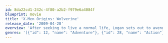 ```yaml
---
id: 8da22cd1-242c-4f80-a2b2-f979e6a4084f
blueprint: movie
title: 'X-Men Origins: Wolverine'
release_date: '2009-04-28'
overview: 'After seeking to live a normal life, Logan sets out to avenge the death of his girlfriend by undergoing the mutant Weapon X program and becoming Wolverine.'
genres: '[{"id": 12, "name": "Adventure"}, {"id": 28, "name": "Action"}, {"id": 53, "name": "Thriller"}, {"id": 878, "name": "Science Fiction"}]'
---
```

